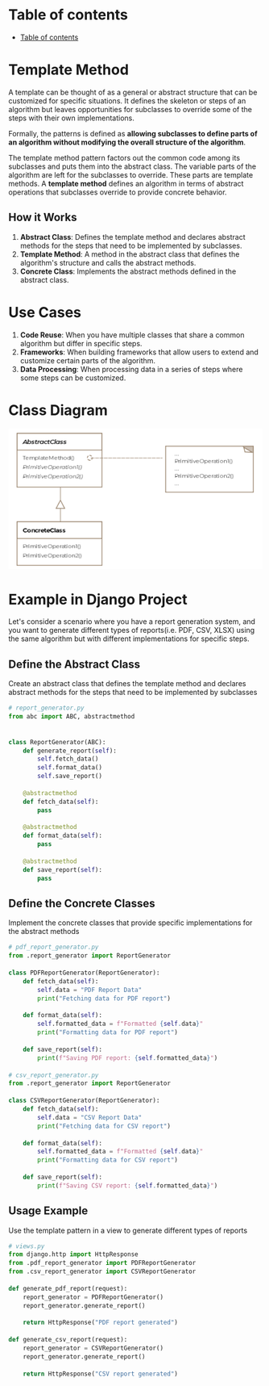 # Table of contents 
- [Table of contents](#table-of-contents)

# Template Method 
A template can be thought of as a general or abstract structure that can be customized for specific situations. It defines the skeleton or steps of an algorithm but leaves opportunities for subclasses to override some of the steps with their own implementations. 

Formally, the patterns is defined as **allowing subclasses to define parts of an algorithm without modifying the overall structure of the algorithm**. 

The template method pattern factors out the common code among its subclasses and puts them into the abstract class. The variable parts of the algorithm are left for the subclasses to override. These parts are template methods. A **template method** defines an algorithm in terms of abstract operations that subclasses override to provide concrete behavior. 

## How it Works 
1. **Abstract Class**: Defines the template method and declares abstract methods for the steps that need to be implemented by subclasses. 
2. **Template Method**: A method in the abstract class that defines the algorithm's structure and calls the abstract methods. 
3. **Concrete Class**: Implements the abstract methods defined in the abstract class. 

# Use Cases
1. **Code Reuse**: When you have multiple classes that share a common algorithm but differ in specific steps. 
2. **Frameworks**: When building frameworks that allow users to extend and customize certain parts of the algorithm. 
3. **Data Processing**: When processing data in a series of steps where some steps can be customized. 

# Class Diagram 
![Template Pattern](images/template.png)

# Example in Django Project
Let's consider a scenario where you have a report generation system, and you want to generate different types of reports(i.e. PDF, CSV, XLSX) using the same algorithm but with different implementations for specific steps. 

## Define the Abstract Class
Create an abstract class that defines the template method and declares abstract methods for the steps that need to be implemented by subclasses 

```python 
# report_generator.py
from abc import ABC, abstractmethod 


class ReportGenerator(ABC):
    def generate_report(self):
        self.fetch_data()
        self.format_data()
        self.save_report()

    @abstractmethod
    def fetch_data(self):
        pass

    @abstractmethod
    def format_data(self):
        pass

    @abstractmethod
    def save_report(self):
        pass 
```

## Define the Concrete Classes
Implement the concrete classes that provide specific implementations for the abstract methods

```python 
# pdf_report_generator.py
from .report_generator import ReportGenerator

class PDFReportGenerator(ReportGenerator):
    def fetch_data(self):
        self.data = "PDF Report Data"
        print("Fetching data for PDF report")

    def format_data(self):
        self.formatted_data = f"Formatted {self.data}"
        print("Formatting data for PDF report")

    def save_report(self):
        print(f"Saving PDF report: {self.formatted_data}")

# csv_report_generator.py
from .report_generator import ReportGenerator

class CSVReportGenerator(ReportGenerator):
    def fetch_data(self):
        self.data = "CSV Report Data"
        print("Fetching data for CSV report")

    def format_data(self):
        self.formatted_data = f"Formatted {self.data}"
        print("Formatting data for CSV report")

    def save_report(self):
        print(f"Saving CSV report: {self.formatted_data}")
```

## Usage Example
Use the template pattern in a view to generate different types of reports 

```python 
# views.py 
from django.http import HttpResponse 
from .pdf_report_generator import PDFReportGenerator
from .csv_report_generator import CSVReportGenerator

def generate_pdf_report(request):
    report_generator = PDFReportGenerator()
    report_generator.generate_report()

    return HttpResponse("PDF report generated")

def generate_csv_report(request):
    report_generator = CSVReportGenerator()
    report_generator.generate_report()

    return HttpResponse("CSV report generated")
```